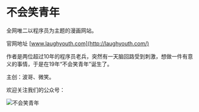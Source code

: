 
# 不会笑青年

全网唯二以程序员为主题的漫画网站。

官网地址 [www.laughyouth.com](http://laughyouth.com/)

作者是两位超过10年的程序员老兵，突然有一天脑回路受到刺激，想做一件有意义的事情，于是在19年“不会笑青年”诞生了。

主创：波哥、微笑。


欢迎关注我们的公众号：

![不会笑青年](http://laughyouth.com/assets/img/wechat.jpg)

